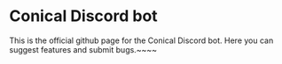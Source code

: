 # Conical Discord bot

This is the official github page for the Conical Discord bot. Here you can suggest features and submit bugs.~~~~
